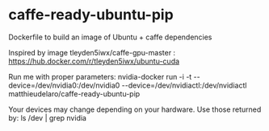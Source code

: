 # caffe-ready-ubuntu-pip
Dockerfile to build an image of Ubuntu + caffe dependencies

Inspired by image tleyden5iwx/caffe-gpu-master : https://hub.docker.com/r/tleyden5iwx/ubuntu-cuda

Run me with proper parameters:
nvidia-docker run -i -t --device=/dev/nvidia0:/dev/nvidia0 --device=/dev/nvidiactl:/dev/nvidiactl matthieudelaro/caffe-ready-ubuntu-pip

Your devices may change depending on your hardware. Use those returned by:
ls /dev | grep nvidia
